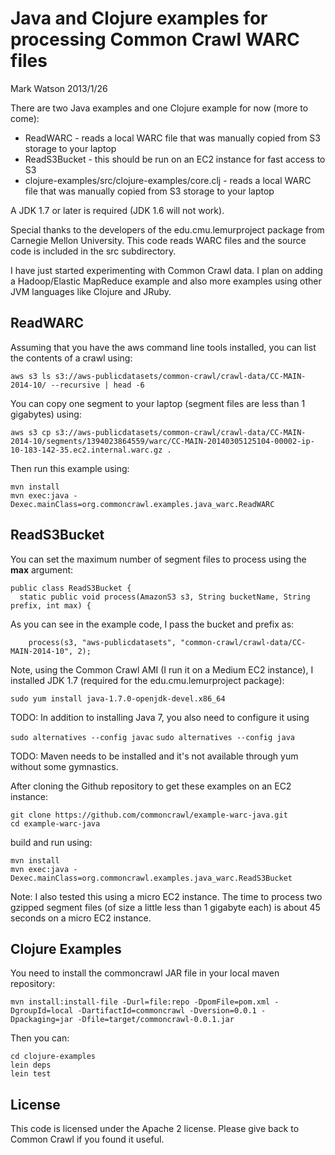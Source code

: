 # Java and Clojure examples for processing Common Crawl WARC files

Mark Watson 2013/1/26

There are two Java examples and one Clojure example for now (more to come):

- ReadWARC - reads a local WARC file that was manually copied from S3 storage to your laptop
- ReadS3Bucket - this should be run on an EC2 instance for fast access to S3
- clojure-examples/src/clojure-examples/core.clj - reads a local WARC file that was manually copied from S3 storage to your laptop

A JDK 1.7 or later is required (JDK 1.6 will not work).

Special thanks to the developers of the edu.cmu.lemurproject package from Carnegie Mellon University. This code
reads WARC files and the source code is included in the src subdirectory.

I have just started experimenting with Common Crawl data. I plan on adding a Hadoop/Elastic MapReduce example
and also more examples using other JVM languages like Clojure and JRuby.

## ReadWARC

Assuming that you have the aws command line tools installed, you can list the contents of a crawl using:

````````
aws s3 ls s3://aws-publicdatasets/common-crawl/crawl-data/CC-MAIN-2014-10/ --recursive | head -6
````````

You can copy one segment to your laptop (segment files are less than 1 gigabytes) using:

````````
aws s3 cp s3://aws-publicdatasets/common-crawl/crawl-data/CC-MAIN-2014-10/segments/1394023864559/warc/CC-MAIN-20140305125104-00002-ip-10-183-142-35.ec2.internal.warc.gz .
````````

Then run this example using:

````````
mvn install
mvn exec:java -Dexec.mainClass=org.commoncrawl.examples.java_warc.ReadWARC
````````


## ReadS3Bucket

You can set the maximum number of segment files to process using the **max** argument:

````````
public class ReadS3Bucket {
  static public void process(AmazonS3 s3, String bucketName, String prefix, int max) {
````````

As you can see in the example code, I pass the bucket and prefix as:

````````
    process(s3, "aws-publicdatasets", "common-crawl/crawl-data/CC-MAIN-2014-10", 2);
````````

Note, using the Common Crawl AMI (I run it on a Medium EC2 instance), I installed JDK 1.7 (required for
the edu.cmu.lemurproject package):

````````
sudo yum install java-1.7.0-openjdk-devel.x86_64
````````

TODO: In addition to installing Java 7, you also need to configure it 
using 

`sudo alternatives --config javac`
`sudo alternatives --config java`

TODO: Maven needs to be installed and it's not available through yum 
without some gymnastics.

After cloning the Github repository to get these examples on an EC2 instance:


```
git clone https://github.com/commoncrawl/example-warc-java.git
cd example-warc-java
```

build and run using:

````````
mvn install
mvn exec:java -Dexec.mainClass=org.commoncrawl.examples.java_warc.ReadS3Bucket
````````

Note: I also tested this using a micro EC2 instance. The time to process two gzipped segment files
(of size a little less than 1 gigabyte each) is about 45 seconds on a micro EC2 instance.

## Clojure Examples

You need to install the commoncrawl JAR file in your local maven repository:

````````
mvn install:install-file -Durl=file:repo -DpomFile=pom.xml -DgroupId=local -DartifactId=commoncrawl -Dversion=0.0.1 -Dpackaging=jar -Dfile=target/commoncrawl-0.0.1.jar
````````

Then  you can:

````````
cd clojure-examples
lein deps
lein test
````````

## License 

This code is licensed under the Apache 2 license.  Please give back to
Common Crawl if you found it useful.


